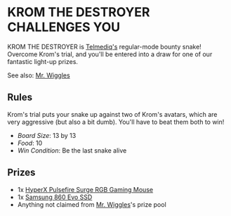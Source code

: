 # KROM THE DESTROYER CHALLENGES YOU

KROM THE DESTROYER is [Telmediq's](https://telmediq.com) regular-mode bounty snake! Overcome Krom's trial, and you'll
be entered into a draw for one of our fantastic light-up prizes.

See also: [Mr. Wiggles](https://github.com/Telmediq/mr-wiggles/)


## Rules

Krom's trial puts your snake up against two of Krom's avatars, which are very aggressive (but
also a bit dumb). You'll have to beat them both to win!

- *Board Size*: 13 by 13
- *Food*: 10
- *Win Condition*: Be the last snake alive


## Prizes

- 1x [HyperX Pulsefire Surge RGB Gaming Mouse](https://www.hyperxgaming.com/us/mice/pulsefire-surge-rgb-gaming-mouse)
- 1x [Samsung 860 Evo SSD](https://www.samsung.com/semiconductor/minisite/ssd/product/consumer/860evo/)
- Anything not claimed from [Mr. Wiggles](https://github.com/Telmediq/mr-wiggles/)'s prize pool
